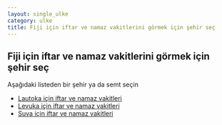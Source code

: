 ```yaml
---
layout: single_ulke
category: ulke
title: Fiji için iftar ve namaz vakitlerini görmek için şehir seç
---
```



## Fiji için iftar ve namaz vakitlerini görmek için şehir seç

Aşağıdaki listeden bir şehir ya da semt seçin


* [Lautoka için iftar ve namaz vakitleri](/sehir/Fiji_Lautoka)
* [Levuka için iftar ve namaz vakitleri](/sehir/Fiji_Levuka)
* [Suva için iftar ve namaz vakitleri](/sehir/Fiji_Suva)

